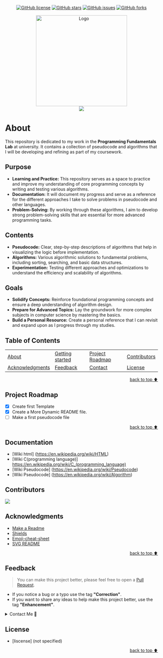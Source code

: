 <!-- Intro-->

<!--
* Thanks for reviewing my Project-README-Template! 
* 
* Read the comments for an easy step by step guide. Enjoy!
-->

<!-- Shields Section--> <!-- Optional -->

<!-- 
* Insert project shields and badges through this link https://shields.io/
* 
*
-->

<div align="center">
    <a href="https://github.com/AsadFattani/24K-0721/blob/main/LICENSE.txt"><img alt="GitHub license" src="https://img.shields.io/github/license/AsadFattani/24K-0721?color=ff69b4&style=for-the-badge"></a>
    <a href="https://github.com/AsadFattani/24K-0721/stargazers"><img alt="GitHub stars" src="https://img.shields.io/github/stars/AsadFattani/24K-0721?color=yellow&label=Project%20Stars&style=for-the-badge"></a>
    <a href="https://github.com/AsadFattani/24K-0721/issues"><img alt="GitHub issues" src="https://img.shields.io/github/issues/AsadFattani/24K-0721?color=brightgreen&label=issues&style=for-the-badge"></a>
    <a href="https://github.com/AsadFattani/24K-0721/network"><img alt="GitHub forks" src="https://img.shields.io/github/forks/AsadFattani/24K-0721?color=9cf&label=forks&style=for-the-badge"></a>
</div>
<br>


<!-- Logo Section  --> <!-- Required -->

<!--
* Insert your github profile URL in the <a> "href" attribute bellow (line-25)
* 
* Insert an image URL in the <img> "src" attribute bellow. (line-26)
-->
<div align="center" id="top">
    <a href="AsadFattani" target="_blank">
        <img src="https://avatars.githubusercontent.com/u/123973804?s=96&v=4"
        alt="Logo" height="300" width="auto">
    </a>
</div>


<!-- Project title 
* use a dynamic typing-SvG here https://readme-typing-svg.demolab.com/demo/
*
*  Instead you can type your project name after a # header
-->

<div align="center">
<img src="https://readme-typing-svg.demolab.com?font=Fira+Code&size=22&duration=4000&pause=5000&background=FFFFFF00&center=true&vCenter=true&multiline=true&width=435&lines=PROGRAMMING-FUNDEMENTALS-24K-0721">
</div>


# About

This repository is dedicated to my work in the **Programming Fundamentals Lab** at university. It contains a collection of pseudocode and algorithms that I will be developing and refining as part of my coursework.

## Purpose
- **Learning and Practice:** This repository serves as a space to practice and improve my understanding of core programming concepts by writing and testing various algorithms.
- **Documentation:** It will document my progress and serve as a reference for the different approaches I take to solve problems in pseudocode and other languages.
- **Problem-Solving:** By working through these algorithms, I aim to develop strong problem-solving skills that are essential for more advanced programming tasks.

## Contents
- **Pseudocode:** Clear, step-by-step descriptions of algorithms that help in visualizing the logic before implementation.
- **Algorithms:** Various algorithmic solutions to fundamental problems, including sorting, searching, and basic data structures.
- **Experimentation:** Testing different approaches and optimizations to understand the efficiency and scalability of algorithms.

## Goals
- **Solidify Concepts:** Reinforce foundational programming concepts and ensure a deep understanding of algorithm design.
- **Prepare for Advanced Topics:** Lay the groundwork for more complex subjects in computer science by mastering the basics.
- **Build a Personal Resource:** Create a personal reference that I can revisit and expand upon as I progress through my studies.



<!--## How to use this project-->
<!-- 
* to be added
* 
* once completed
-->



<!--## D<!--emo-->
<!--
* to be added
-->


## Table of Contents
<!-- 
* This helps keeping README readable and more professional.
-->


<dev align="center">
<table align="center">
        <tr>
            <td><a href="#about">About</a></td>        
            <td><a href="#how-to-use-this-project">Getting started</td>
            <!-- <td><a href="#demo">Demo</a></td> -->
            <td><a href="#project-roadmap--">Project Roadmap</a></td>
            <!-- <td><a href="#documentation">Documentation</a></td> -->
            <td><a href="#contributors">Contributors</a></td>
        </tr>
        <tr>
            <td><a href="#acknowledgments">Acknowledgments</a></td>
            <td><a href="#feedback">Feedback</a></td>
            <td><a href="#contact">Contact</a></td>
            <td><a href="#license">License</a></td>
        </tr>
</table>
</dev>


<!-- back to top button. -->
<p align="right"><a href="#top">back to top ⬆️</a></p>


## Project Roadmap 
<!-- 
* Add this section in case the project has different phases
* 
* Under production or will be updated.
-->
- [x] Create first Template 
- [x] Create a More Dynamic README file.
- [ ] Make a first pseudocode file

<p align="right"><a href="#top">back to top ⬆️</a></p>



## Documentation
<!-- 
* You may add any documentation or Wikis here
* 
* 
-->
- [Wiki html] (https://en.wikipedia.org/wiki/HTML)
- [Wiki C(programming language)] https://en.wikipedia.org/wiki/C_(programming_language)
- [Wiki Pseudocode] (https://en.wikipedia.org/wiki/Pseudocode)
- [Wiki Pseudocode] (https://en.wikipedia.org/wiki/Algorithm)


## Contributors
<!-- 
* Without contribution we wouldn't have open source. 
* 
-->
<a href="https://github.com/AsadFattani/24K-0721/graphs/contributors">
  <img src="https://contrib.rocks/image?repo=AsadFattani/24K-0721" />
</a>


## Acknowledgments<!-- Optional -->
<!-- 
* Credit where it's do 
* 
* Feel free to share your inspiration sources, Stackoverflow questions, github repos, tools etc.
-->

- [Make a Readme](https://www.makeareadme.com/)
- [Shields](https://shields.io/)
- [Emoji-cheat-sheet](https://github.com/ikatyang/emoji-cheat-sheet/blob/master/README.md#flags)
- [SVG README](https://readme-typing-svg.demolab.com/demo/)
<!-- - [Choose an open source license](https://choosealicense.com/) -->
<!-- TBD -->

<!-- - Use this html element to create a back to top button. -->
<p align="right"><a href="#top">back to top ⬆️</a></p>


## Feedback<!-- Required -->
<!-- 
* contacts information like email and social media accounts
.
-->

> You can make this project better, please  feel free to open a [Pull Request](https://github.com/AsadFattani/24K-0721/pulls).
- If you notice a bug or a typo use the tag **"Correction"**.
- If you want to share any ideas to help make this project better, use the tag **"Enhancement"**.

<details>
    <summary>Contact Me 📨</summary>

## Contact
<!-- 
* add your email and contact info here
-->

Reach me via email: [asad.imran.fattani@gmail.com](mailto:asad.imran.fattani@gmail.com)
</details>

## License
<!-- 
* Here you can add project license for copyrights and distribution 
* 
* check this website for an easy reference https://choosealicense.com/)
-->
- [liscense] (not specified)



<!-- - Use this html element to create a back to top button. -->
<p align="right"><a href="#top">back to top ⬆️</a></p>












